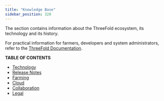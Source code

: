 ```yaml
---
title: "Knowledge Base"
sidebar_position: 328
---
```




The section contains information about the ThreeFold ecosystem, its technology and its history.

For practical information for farmers, developers and system administrators, refer to the [ThreeFold Documentation](../documentation/documentation).

**TABLE OF CONTENTS**

- [Technology](./technology_toc/technology_toc)
- [Release Notes](./releasenotes_readme/releasenotes_readme)
- [Farming](./farming_toc/farming_toc)
- [Cloud](./cloud_toc/cloud_toc)
- [Collaboration](./collaboration_toc/collaboration_toc)
- [Legal](./terms_conditions_all3/terms_conditions_all3)